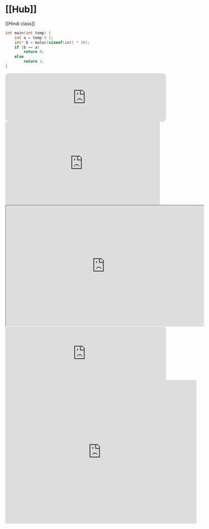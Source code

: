 #   [[Hub]]

[[Hindi class]]

```c
int main(int temp) {
	int a = temp % 2;
	int* b = maloc(sizeof(int) * 30);
	if (b == a) 
		return 0;
	else 
		return 1;
}
```


<iframe style="border-radius:12px" src="https://open.spotify.com/embed/track/0lrlphKBszrLhFGu8lFY48?utm_source=generator" width="100%" height="152" frameBorder="0" allowfullscreen="" allow="autoplay; clipboard-write; encrypted-media; fullscreen; picture-in-picture" loading="lazy"></iframe>



<iframe src="https://www.google.com/logos/2010/pacman10-hp.html" width="485" height="260" frameborder="0"></iframe>

<iframe src="https://player.twitch.tv/?channel=Wirtual&parent=tonsite.com" width="620" height="378" allowfullscreen></iframe>

<iframe width="100%" height="166" scrolling="no" frameborder="no" allow="autoplay" 
src="https://w.soundcloud.com/player/?url=https%3A//api.soundcloud.com/tracks/80934356"></iframe>

<iframe src="https://www.google.com/maps/embed?pb=!1m18!1m12!1m3!1d3151.8354345093743!2d144.95565121531626!3d-37.817313742021865!2m3!1f0!2f0!3f0!3m2!1i1024!2i768!4f13.1!3m3!1m2!1s0x0%3A0x7c9f59e43a41a8e3!2sFederation%20Square!5e0!3m2!1sen!2sfr!4v1613653308291!5m2!1sen!2sfr" width="600" height="450" style="border:0;" allowfullscreen="" loading="lazy"></iframe>
